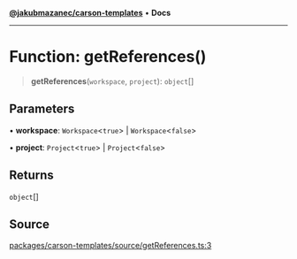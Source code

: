 [**@jakubmazanec/carson-templates**](../README.md) • **Docs**

---

# Function: getReferences()

> **getReferences**(`workspace`, `project`): `object`[]

## Parameters

• **workspace**: `Workspace`\<`true`\> \| `Workspace`\<`false`\>

• **project**: `Project`\<`true`\> \| `Project`\<`false`\>

## Returns

`object`[]

## Source

[packages/carson-templates/source/getReferences.ts:3](https://github.com/jakubmazanec/tools/blob/bb20df5276ddb119762948adc2cda520aef09f0f/packages/carson-templates/source/getReferences.ts#L3)
